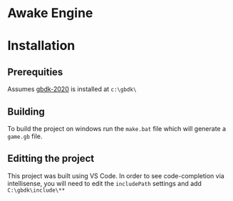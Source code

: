 # Awake Engine

# Installation
## Prerequities
Assumes [gbdk-2020](https://github.com/Zal0/gbdk-2020/releases) is installed at `c:\gbdk\`

## Building
To build the project on windows run the `make.bat` file which will generate a `game.gb` file.

## Editting the project
This project was built using VS Code. In order to see code-completion via intellisense, you will need to edit the `includePath` settings and add `C:\gbdk\include\**`
